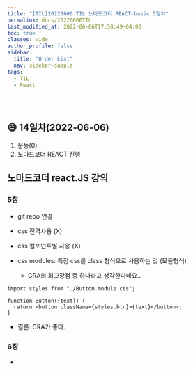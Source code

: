 ```yaml
---
title: "[TIL]20220606 TIL 노마드코더 REACT-basic 5일차"
permalink: docs/20220606TIL
last_modified_at: 2022-06-06T17:58:49-04:00
toc: true
classes: wide
author_profile: false
sidebar:
  title: "Order List"
  nav: sidebar-sample
tags:
  - TIL
  - React
  

---
```


## :smile: 14일차(2022-06-06)


1. 운동(0)
2. 노마드코더 REACT 진행


## 노마드코더 react.JS 강의


### 5장

- git repo 연결

- css 전역사용 (X)
- css 컴포넌트별 사용 (X)
- css modules: 특정 css를 class 형식으로 사용하는 것 (모듈형식)
  * CRA의 최고장점 중 하나라고 생각한다네요..

```
import styles from "./Button.module.css";

function Button({text}) {
  return <button className={styles.btn}>{text}</button>;
}
```

- 결론: CRA가 좋다.

### 6장
- 